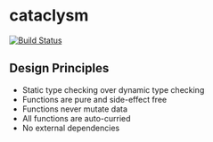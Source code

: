 # cataclysm

[![Build Status](https://travis-ci.org/benji6/cataclysm.svg?branch=master)](https://travis-ci.org/benji6/cataclysm)

## Design Principles

- Static type checking over dynamic type checking
- Functions are pure and side-effect free
- Functions never mutate data
- All functions are auto-curried
- No external dependencies
